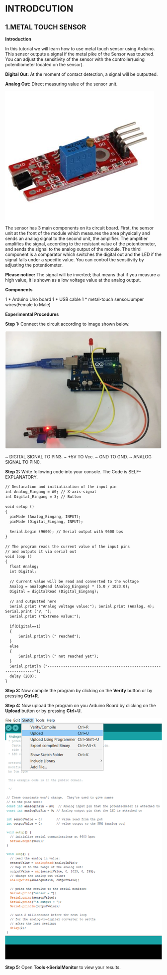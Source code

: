# INTRODCUTION
## 1.METAL TOUCH SENSOR
**Introduction**

In this tutorial we will learn how to use metal touch sensor using Arduino. This sensor outputs a signal if the metal pike of the Sensor was touched. You can adjust the sensitivity of the sensor with the controller(using potenitiometer located on the sensor).

**Digital Out:** At the moment of contact detection, a signal will be outputted. 

**Analog Out:** Direct measuring value of the sensor unit.

![image](/metalsens.PNG)

The sensor has 3 main components on its circuit board. First, the sensor unit at the front of the module which measures the area physically and sends an analog signal to the second unit, the amplifier. The amplifier amplifies the signal, according to the resistant value of the potentiometer, and sends the signal to the analog output of the module.
The third component is a comparator which switches the digital out and the LED if the signal falls under a specific value.
You can control the sensitivity by adjusting the potentiometer.


**Please notice:** The signal will be inverted; that means that if you measure a high value, it is shown as a low voltage value at the analog output.

**Components**

1 * Arduino Uno board
1 * USB cable
1 * metal-touch sensorJumper wires(Female to Male)

**Experimental Procedures**

**Step 1:** Connect the circuit according to image shown below.

![image](/metaltouch.PNG)

~ DIGITAL SIGNAL TO PIN3.
~ +5V TO Vcc.
~ GND TO GND.
~ ANALOG SIGNAL TO PIN0.

**Step 2:** Write following code into your console. The Code is SELF-EXPLANATORY.
```
// Declaration and initialization of the input pin
int Analog_Eingang = A0; // X-axis-signal
int Digital_Eingang = 3; // Button
  
void setup ()
{
  pinMode (Analog_Eingang, INPUT);
  pinMode (Digital_Eingang, INPUT);
       
  Serial.begin (9600); // Serial output with 9600 bps
}
  
// The program reads the current value of the input pins
// and outputs it via serial out 
void loop ()
{
  float Analog;
  int Digital;
    
  // Current value will be read and converted to the voltage
  Analog = analogRead (Analog_Eingang) * (5.0 / 1023.0); 
  Digital = digitalRead (Digital_Eingang);
    
  // and outputted here
  Serial.print ("Analog voltage value:"); Serial.print (Analog, 4);  Serial.print ("V, ");
  Serial.print ("Extreme value:");
  
  if(Digital==1)
  {
      Serial.println (" reached");
  }
  else
  {
      Serial.println (" not reached yet");
  }
  Serial.println ("----------------------------------------------------------------");
  delay (200);
}
```
 
**Step 3:**  Now compile the program by clicking on the **Verify** button or by pressing **Ctrl+R**.

**Step 4:**  Now upload the program on you Arduino Board by clicking on the **Upload** button or by pressing **Ctrl+U**.

![image](/phupload.png)

**Step 5:** Open **Tools->SerialMonitor** to view your results.
